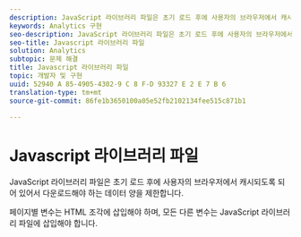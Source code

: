 ```yaml
---
description: JavaScript 라이브러리 파일은 초기 로드 후에 사용자의 브라우저에서 캐시되도록 되어 있어서 다운로드해야 하는 데이터 양을 제한합니다.
keywords: Analytics 구현
seo-description: JavaScript 라이브러리 파일은 초기 로드 후에 사용자의 브라우저에서 캐시되도록 되어 있어서 다운로드해야 하는 데이터 양을 제한합니다.
seo-title: Javascript 라이브러리 파일
solution: Analytics
subtopic: 문제 해결
title: Javascript 라이브러리 파일
topic: 개발자 및 구현
uuid: 52940 A 85-4905-4302-9 C 8 F-D 93327 E 2 E 7 B 6
translation-type: tm+mt
source-git-commit: 86fe1b3650100a05e52fb2102134fee515c871b1

---
```



# Javascript 라이브러리 파일

JavaScript 라이브러리 파일은 초기 로드 후에 사용자의 브라우저에서 캐시되도록 되어 있어서 다운로드해야 하는 데이터 양을 제한합니다.

페이지별 변수는 HTML 조각에 삽입해야 하며, 모든 다른 변수는 JavaScript 라이브러리 파일에 삽입해야 합니다.
